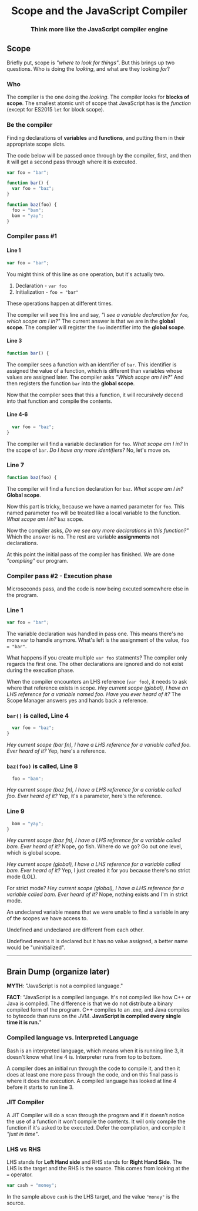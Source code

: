 <p>
  <h1 align="center">Scope and the JavaScript Compiler</h2>
  <h3 align="center">Think more like the JavaScript compiler engine</h2>
</p>

## Scope
Briefly put, scope is *"where to look for things"*. But this brings up two questions. Who is doing the *looking*, and what are they looking *for*?

### Who
The compiler is the one doing the *looking*. The compiler looks for **blocks of scope**. The smallest atomic unit of scope that JavaScript has is the *function* (except for ES2015 `let` for block scope).

### Be the compiler
Finding declarations of **variables** and **functions**, and putting them in their appropriate scope slots.

The code below will be passed once through by the compiler, first, and then it will get a second pass through where it is executed.

```js
var foo = "bar";

function bar() {
  var foo = "baz";
}

function baz(foo) {
  foo = "bam";
  bam = "yay";
}
``` 

### Compiler pass #1

#### Line 1
```js
var foo = "bar";
```

You might think of this line as one operation, but it's actually two.

1. Declaration - `var foo`
2. Initialization - `foo = "bar"`

These operations happen at different times.

The compiler will see this line and say, *"I see a variable declaration for `foo`, which scope am I in?"* The current answer is that we are in the **global scope**. The compiler will register the `foo` indentifier into the **global scope**.

#### Line 3

```js
function bar() {
```
The compiler sees a function with an identifier of `bar`. This identifier is assigned the value of a function, which is different than variables whose values are assigned later. The compiler asks *"Which scope am I in?"* And then registers the function `bar` into the **global scope**.

Now that the compiler sees that this a function, it will recursively decend into that function and compile the contents.

#### Line 4-6
```js
  var foo = "baz";
}
```
The compiler will find a variable declaration for `foo`. *What scope am I in?* In the scope of `bar`. *Do I have any more identifiers?* No, let's move on.

### Line 7
```js
function baz(foo) {
```
The compiler will find a function declaration for `baz`. *What scope am I in?* **Global scope**.

Now this part is tricky, because we have a named parameter for `foo`. This named parameter `foo` will be treated like a local variable to the function. *What scope am I in?* `baz` scope.

Now the compiler asks, *Do we see any more declarations in this function?"* Which the answer is no. The rest are variable **assignments** not declarations.

At this point the initial pass of the compiler has finished. We are done *"compiling"* our program.

### Compiler pass #2 - Execution phase
Microseconds pass, and the code is now being excuted somewhere else in the program.

### Line 1
```js
var foo = "bar";
```
The variable declaration was handled in pass one. This means there's no more `var` to handle anymore. What's left is the assignment of the value, `foo = "bar"`.

What happens if you create multiple `var foo` statments? The compiler only regards the first one. The other declarations are ignored and do not exist during the execution phase.

When the compiler encounters an LHS reference (`var foo`), it needs to ask where that reference exists in scope. *Hey current scope (global),  I have an LHS reference for a variable named foo. Have you ever heard of it?* The Scope Manager answers yes and hands back a reference.

### `bar()` is called, Line 4
```js
  var foo = "baz";
}
```
*Hey current scope (bar fn), I have a LHS reference for a variable called foo. Ever heard of it?* Yep, here's a reference.

### `baz(foo)` is called, Line 8
```js
  foo = "bam";
``` 
*Hey current scope (baz fn), I have a LHS reference for a cariable called foo. Ever heard of it?* Yep, it's a parameter, here's the reference.

### Line 9
```js
  bam = "yay";
}
```
*Hey current scope (baz fn), I have a LHS reference for a variable called bam. Ever heard of it?* Nope, go fish. Where do we go? Go out one level, which is global scope.

*Hey current scope (global), I have a LHS reference for a variable called bam. Ever heard of it?* Yep, I just created it for you because there's no strict mode (LOL).

For strict mode? *Hey current scope (global), I have a LHS reference for a variable called bam. Ever heard of it?* Nope, nothing exists and I'm in strict mode.

An undeclared variable means that we were unable to find a variable in any of the scopes we have access to.

Undefined and undeclared are different from each other.

Undefined means it is declared but it has no value assigned, a better name would be "uninitialized".

------
## Brain Dump (organize later)

**MYTH**: "JavaScript is not a compiled language."

**FACT**: "JavaScript is a compiled language. It's not compiled like how C++ or Java is compiled. The difference is that we do not distribute a binary compiled form of the program. C++ compiles to an .exe, and Java compiles to bytecode than runs on the JVM. **JavaScript is compiled every single time it is run.**"

### Compiled language vs. Interpreted Language
Bash is an interpreted language, which means when it is running line 3, it doesn't know what line 4 is. Interpreter runs from top to bottom.

A compiler does an initial run through the code to compile it, and then it does at least one more pass through the code, and on this final pass is where it does the execution. A compiled language has looked at line 4 before it starts to run line 3.

### JIT Compiler
A JIT Compiler will do a scan through the program and if it doesn't notice the use of a function it won't compile the contents. It will only compile the function if it's asked to be executed. Defer the compilation, and compile it *"just in time"*.

### LHS vs RHS
LHS stands for **Left Hand side** and RHS stands for **Right Hand Side**. The LHS is the target and the RHS is the source. This comes from looking at the `=` operator.

```js
var cash = "money";
```

In the sample above `cash` is the LHS target, and the value `"money"` is the source.